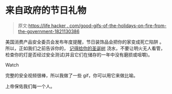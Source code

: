 # 来自政府的节日礼物

> 原文:[https://life hacker . com/good-gifs-of-the-holidays-on-fire-from-the-government-1821130386](https://lifehacker.com/good-gifs-of-the-holidays-on-fire-from-the-government-1821130386)

美国消费产品安全委员会发布年度提醒，节日装饰品会把你的家变成死亡陷阱 。所以，正如我们之前告诉你的， [记得给你的圣诞树](https://lifehacker.com/your-neglected-christmas-tree-is-a-huge-fire-hazard-1790551563) 浇水，不要让明火无人看管，检查你的灯是否经过安全测试(并且它们在储存的一年中没有磨损或咀嚼)。

Watch

完整的安全视频很棒，所以我做了一些 gif，你可以用它来做比喻。

上帝保佑我们每一个人。